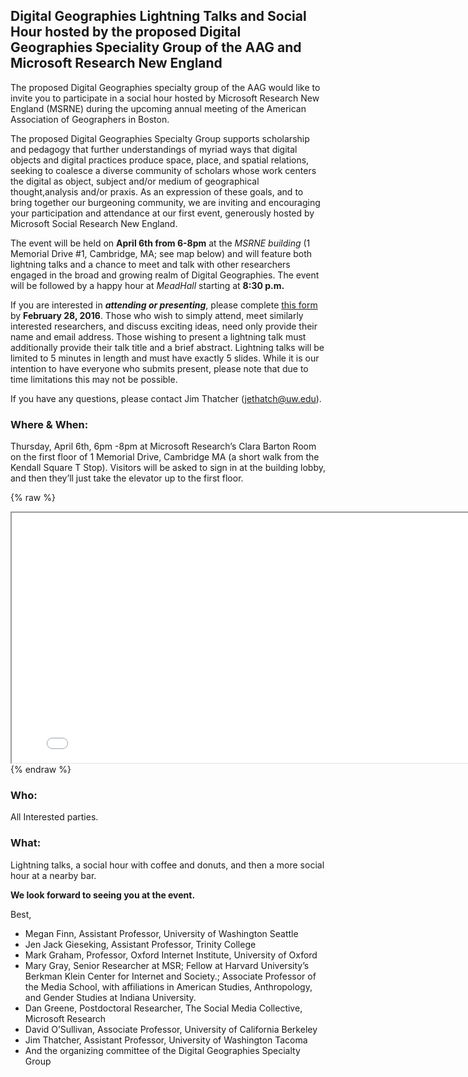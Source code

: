 ## Digital Geographies Lightning Talks and Social Hour hosted by the proposed Digital Geographies Speciality Group of the AAG and Microsoft Research New England

The proposed Digital Geographies specialty group of the AAG would like to invite you to participate in a social hour hosted by Microsoft Research New England (MSRNE) during the upcoming annual meeting of the American Association of Geographers in Boston.

The proposed Digital Geographies Specialty Group supports scholarship and pedagogy that further understandings of myriad ways that digital objects and digital practices produce space, place, and spatial relations, seeking to coalesce a diverse community of scholars whose work centers the digital as object, subject and/or medium of geographical thought,analysis and/or praxis. As an expression of these goals, and to bring together our burgeoning community, we are inviting and encouraging your participation and attendance at our first event, generously hosted by Microsoft Social Research New England.

The event will be held on **April 6th from 6-8pm** at the _MSRNE building_ (1 Memorial Drive #1, Cambridge, MA; see map below) and will feature both lightning talks and a chance to meet and talk with other researchers engaged in the broad and growing realm of Digital Geographies. The event will be followed by a happy hour at _MeadHall_ starting at **8:30 p.m.**

If you are interested in **_attending or presenting_**, please complete [this form](https://docs.google.com/forms/d/e/1FAIpQLSeLVM6HZaY-1bfuEV2Dun9aamPv5oDD_aHqkySFZ_AoAbzojw/viewform?c=0&w=1) by **February 28, 2016**. Those who wish to simply attend, meet similarly interested researchers, and discuss exciting ideas, need only provide their name and email address. Those wishing to present a lightning talk must additionally provide their talk title and a brief abstract. Lightning talks will be limited to 5 minutes in length and must have exactly 5 slides. While it is our intention to have everyone who submits present, please note that due to time limitations this may not be possible.

If you have any questions, please contact Jim Thatcher (jethatch@uw.edu).

### Where & When:
Thursday, April 6th, 6pm -8pm at Microsoft Research’s Clara Barton Room on the first floor of 1 Memorial Drive, Cambridge MA (a short walk from the Kendall Square T Stop). Visitors will be asked to sign in at the building lobby, and then they’ll just take the elevator up to the first floor. 

{% raw %}
<iframe src="socialhourmap.html" width="800" height="400"></iframe>
{% endraw %}

### Who:
All Interested parties.

### What:
Lightning talks, a social hour with coffee and donuts, and then a more social hour at a nearby bar.


**We look forward to seeing you at the event.**

Best,

- Megan Finn, Assistant Professor, University of Washington Seattle
- Jen Jack Gieseking, Assistant Professor, Trinity College
- Mark Graham, Professor, Oxford Internet Institute, University of Oxford
- Mary Gray, Senior Researcher at MSR; Fellow at Harvard University’s Berkman Klein Center for Internet and Society.; Associate Professor of the Media School, with affiliations in American Studies, Anthropology, and Gender Studies at Indiana University.
- Dan Greene, Postdoctoral Researcher, The Social Media Collective, Microsoft Research
- David O’Sullivan, Associate Professor, University of California Berkeley
- Jim Thatcher, Assistant Professor, University of Washington Tacoma
- And the organizing committee of the Digital Geographies Specialty Group
